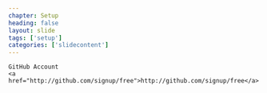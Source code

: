```yaml
---
chapter: Setup
heading: false
layout: slide
tags: ['setup']
categories: ['slidecontent']
---
```


<div class="sticky">
	<span><i class="icon-github"> </i></span>

	GitHub Account
	<a href="http://github.com/signup/free">http://github.com/signup/free</a>
</div>